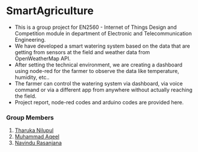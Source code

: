 # SmartAgriculture

* This is a group project for EN2560 -  Internet of Things Design and Competition module in department of Electronic and Telecommunication Engineering.
* We have developed a smart watering system based on the data that are getting from sensors at the field and weather data from OpenWeatherMap API.
* After setting the technical environment, we are creating a dashboard using node-red for the farmer to observe the data like temperature, humidity, etc..
* The farmer can control the watering system via dashboard, via voice command or via a different app from anywhere without actually reaching the field.
* Project report, node-red codes and arduino codes are provided here.

### Group Members
1. [Tharuka Nilupul](https://github.com/TharukaN17)
1. [Muhammad Aqeel](https://github.com/AqeelMuhammad)
1. [Navindu Rasanjana](https://github.com/NavinduRasanjana)
